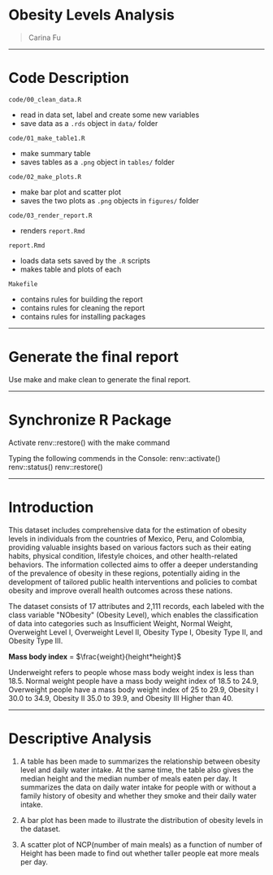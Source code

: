 # Obesity Levels Analysis

> Carina Fu

------------------------------------------------------------------------

# Code Description

`code/00_clean_data.R`
- read in data set, label and create some new variables
- save data as a `.rds` object in `data/` folder

`code/01_make_table1.R`
- make summary table
- saves tables as a `.png` object in `tables/` folder

`code/02_make_plots.R`
- make bar plot and scatter plot
- saves the two plots as `.png` objects in `figures/` folder

`code/03_render_report.R`
- renders `report.Rmd`

`report.Rmd`
- loads data sets saved by the `.R` scripts
- makes table and plots of each

`Makefile`
- contains rules for building the report
- contains rules for cleaning the report
- contains rules for installing packages

------------------------------------------------------------------------

# Generate the final report

Use make and make clean to generate the final report.

------------------------------------------------------------------------

# Synchronize R Package

Activate renv::restore() with the make command

Typing the following commends in the Console:
renv::activate()
renv::status()
renv::restore()

------------------------------------------------------------------------

# Introduction

This dataset includes comprehensive data for the estimation of obesity levels 
in individuals from the countries of Mexico, Peru, and Colombia, providing 
valuable insights based on various factors such as their eating habits, 
physical condition, lifestyle choices, and other health-related behaviors. 
The information collected aims to offer a deeper understanding of the 
prevalence of obesity in these regions, potentially aiding in the development 
of tailored public health interventions and policies to combat obesity and 
improve overall health outcomes across these nations.

The dataset consists of 17 attributes and 2,111 records, each labeled with the 
class variable "NObesity" (Obesity Level), which enables the classification of 
data into categories such as Insufficient Weight, Normal Weight, Overweight 
Level I, Overweight Level II, Obesity Type I, Obesity Type II, 
and Obesity Type III. 

**Mass body index** = $\frac{weight}{height*height}$

Underweight refers to people whose mass body weight index is less 
than 18.5. Normal weight people have a mass body weight index of 
18.5 to 24.9, Overweight people have a mass body weight index of 25 to 29.9, 
Obesity I 30.0 to 34.9, Obesity II 35.0 to 39.9, and Obesity III Higher than 40.

------------------------------------------------------------------------

# Descriptive Analysis

1. A table has been made to summarizes the relationship between 
obesity level and daily water intake. At the same time, the table also gives 
the median height and the median number of meals eaten per day. 
It summarizes the data on daily water intake for people with or without a 
family history of obesity and whether they smoke and their daily water intake.

2. A bar plot has been made to illustrate the distribution of obesity levels in 
the dataset.

3. A scatter plot of NCP(number of main meals) as a function of number of 
Height has been made to find out whether taller people eat more meals per day.